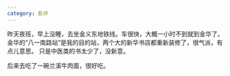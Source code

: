 ```yaml
---
category: 影评
---
```

昨天夜班，早上没睡，去坐金义东地铁线。车很快，大概一小时不到就到金华了。
金华的“八一南路站”是我的目的站，两个大的新华书店都重新装修了，很气派，有点儿意思。
只是中医类的书太少了，没新意。

后来去吃了一碗兰溪牛肉面，很好吃。
